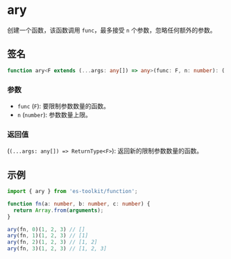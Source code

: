 # ary

创建一个函数，该函数调用 `func`，最多接受 `n` 个参数，忽略任何额外的参数。

## 签名

```typescript
function ary<F extends (...args: any[]) => any>(func: F, n: number): (...args: any[]) => ReturnType<F>;
```

### 参数

- `func` (`F`): 要限制参数数量的函数。
- `n` (`number`): 参数数量上限。

### 返回值

(`(...args: any[]) => ReturnType<F>`): 返回新的限制参数数量的函数。

## 示例

```typescript
import { ary } from 'es-toolkit/function';

function fn(a: number, b: number, c: number) {
  return Array.from(arguments);
}

ary(fn, 0)(1, 2, 3) // []
ary(fn, 1)(1, 2, 3) // [1]
ary(fn, 2)(1, 2, 3) // [1, 2]
ary(fn, 3)(1, 2, 3) // [1, 2, 3]
```
